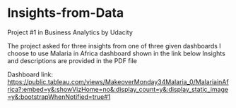 # Insights-from-Data
Project #1 in Business Analytics by Udacity 

The project asked for three insights from one of three given dashboards
I choose to use Malaria in Africa dashboard shown in the link below
Insights and descriptions are provided in the PDF file

Dashboard link: https://public.tableau.com/views/MakeoverMonday34Malaria_0/MalariainAfrica?:embed=y&:showVizHome=no&:display_count=y&:display_static_image=y&:bootstrapWhenNotified=true#1
